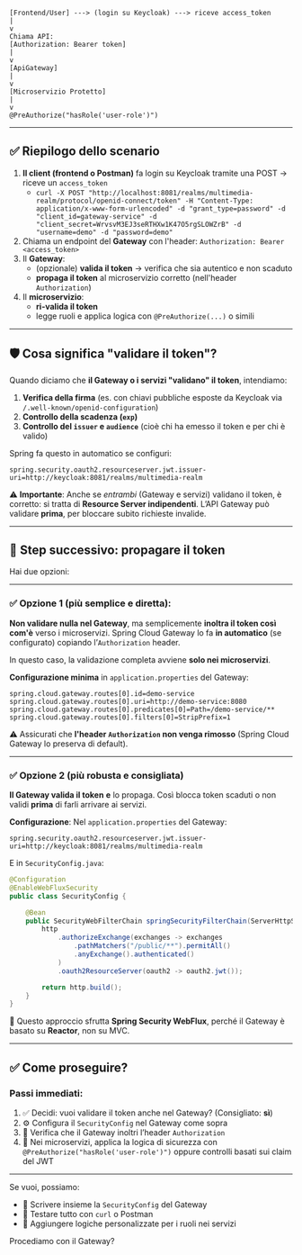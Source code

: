 ```text
[Frontend/User] ---> (login su Keycloak) ---> riceve access_token
|
v
Chiama API:
[Authorization: Bearer token]
|
v
[ApiGateway]
|
v
[Microservizio Protetto]
|
v
@PreAuthorize("hasRole('user-role')")
```

---

## ✅ Riepilogo dello scenario

1. **Il client (frontend o Postman)** fa login su Keycloak tramite una POST → riceve un `access_token`
   * `curl -X POST "http://localhost:8081/realms/multimedia-realm/protocol/openid-connect/token" -H "Content-Type: application/x-www-form-urlencoded" -d "grant_type=password" -d "client_id=gateway-service" -d "client_secret=WrvsvM3EJ3seRTHXw1K47O5rgSLOWZrB" -d "username=demo" -d "password=demo"`
2. Chiama un endpoint del **Gateway** con l'header: `Authorization: Bearer <access_token>`
3. Il **Gateway**:
    * (opzionale) **valida il token** → verifica che sia autentico e non scaduto
    * **propaga il token** al microservizio corretto (nell'header `Authorization`)
4. Il **microservizio**:
    * **ri-valida il token**
    * legge ruoli e applica logica con `@PreAuthorize(...)` o simili

---

## 🛡️ Cosa significa "validare il token"?

Quando diciamo che **il Gateway o i servizi "validano" il token**, intendiamo:

1. **Verifica della firma** (es. con chiavi pubbliche esposte da Keycloak via `/.well-known/openid-configuration`)
2. **Controllo della scadenza (`exp`)**
3. **Controllo del `issuer` e `audience`** (cioè chi ha emesso il token e per chi è valido)

Spring fa questo in automatico se configuri:

```properties
spring.security.oauth2.resourceserver.jwt.issuer-uri=http://keycloak:8081/realms/multimedia-realm
```

⚠️ **Importante**:
Anche se *entrambi* (Gateway e servizi) validano il token, è corretto: si tratta di **Resource Server indipendenti**. L’API Gateway può validare **prima**, per bloccare subito richieste invalide.

---

## 🚀 Step successivo: propagare il token

Hai due opzioni:

---

### ✅ **Opzione 1 (più semplice e diretta):**

**Non validare nulla nel Gateway**, ma semplicemente **inoltra il token così com'è** verso i microservizi.
Spring Cloud Gateway lo fa **in automatico** (se configurato) copiando l’`Authorization` header.

In questo caso, la validazione completa avviene **solo nei microservizi**.

**Configurazione minima** in `application.properties` del Gateway:

```properties
spring.cloud.gateway.routes[0].id=demo-service
spring.cloud.gateway.routes[0].uri=http://demo-service:8080
spring.cloud.gateway.routes[0].predicates[0]=Path=/demo-service/**
spring.cloud.gateway.routes[0].filters[0]=StripPrefix=1
```

⚠️ Assicurati che **l'header `Authorization` non venga rimosso** (Spring Cloud Gateway lo preserva di default).

---

### ✅ **Opzione 2 (più robusta e consigliata)**

**Il Gateway valida il token** **e** lo propaga. Così blocca token scaduti o non validi **prima** di farli arrivare ai servizi.

**Configurazione**:
Nel `application.properties` del Gateway:

```properties
spring.security.oauth2.resourceserver.jwt.issuer-uri=http://keycloak:8081/realms/multimedia-realm
```

E in `SecurityConfig.java`:

```java
@Configuration
@EnableWebFluxSecurity
public class SecurityConfig {

    @Bean
    public SecurityWebFilterChain springSecurityFilterChain(ServerHttpSecurity http) {
        http
            .authorizeExchange(exchanges -> exchanges
                .pathMatchers("/public/**").permitAll()
                .anyExchange().authenticated()
            )
            .oauth2ResourceServer(oauth2 -> oauth2.jwt());

        return http.build();
    }
}
```

🧠 Questo approccio sfrutta **Spring Security WebFlux**, perché il Gateway è basato su **Reactor**, non su MVC.

---

## ✅ Come proseguire?

### Passi immediati:

1. ✅ Decidi: vuoi validare il token anche nel Gateway? (Consigliato: **sì**)
2. ⚙️ Configura il `SecurityConfig` nel Gateway come sopra
3. 🔁 Verifica che il Gateway inoltri l’header `Authorization`
4. 🔐 Nei microservizi, applica la logica di sicurezza con `@PreAuthorize("hasRole('user-role')")` oppure controlli basati sui claim del JWT

---

Se vuoi, possiamo:

* 🔧 Scrivere insieme la `SecurityConfig` del Gateway
* 🧪 Testare tutto con `curl` o Postman
* 👷 Aggiungere logiche personalizzate per i ruoli nei servizi

Procediamo con il Gateway?

